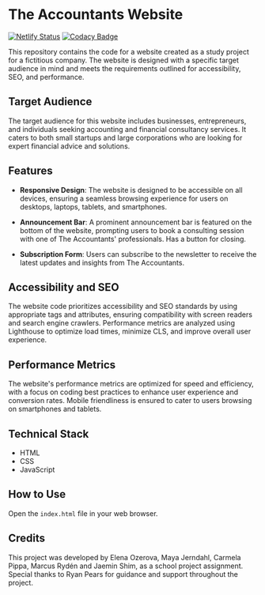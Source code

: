 # The Accountants Website

[![Netlify Status](https://api.netlify.com/api/v1/badges/d67d899e-fbac-4bc8-a42f-28e3cebeb3d3/deploy-status)](https://app.netlify.com/sites/consulting-app/deploys)
[![Codacy Badge](https://app.codacy.com/project/badge/Grade/beee6f0661614605ad7253129dd23a2d)](https://app.codacy.com/gh/elen-oz/hi_finance-app/dashboard?utm_source=gh&utm_medium=referral&utm_content=&utm_campaign=Badge_grade)

This repository contains the code for a website created as a study project for a fictitious company. The website is designed with a specific target audience in mind and meets the requirements outlined for accessibility, SEO, and performance.

## Target Audience

The target audience for this website includes businesses, entrepreneurs, and individuals seeking accounting and financial consultancy services. It caters to both small startups and large corporations who are looking for expert financial advice and solutions.

## Features

- **Responsive Design**: The website is designed to be accessible on all devices, ensuring a seamless browsing experience for users on desktops, laptops, tablets, and smartphones.

- **Announcement Bar**: A prominent announcement bar is featured on the bottom of the website, prompting users to book a consulting session with one of The Accountants' professionals. Has a button for closing.

- **Subscription Form**: Users can subscribe to the newsletter to receive the latest updates and insights from The Accountants.

## Accessibility and SEO

The website code prioritizes accessibility and SEO standards by using appropriate tags and attributes, ensuring compatibility with screen readers and search engine crawlers. Performance metrics are analyzed using Lighthouse to optimize load times, minimize CLS, and improve overall user experience.

## Performance Metrics

The website's performance metrics are optimized for speed and efficiency, with a focus on coding best practices to enhance user experience and conversion rates. Mobile friendliness is ensured to cater to users browsing on smartphones and tablets.

## Technical Stack

- HTML
- CSS
- JavaScript

## How to Use

Open the `index.html` file in your web browser.

## Credits

This project was developed by Elena Ozerova, Maya Jerndahl, Carmela Pippa, Marcus Rydén and Jaemin Shim, as a school project assignment.
Special thanks to Ryan Pears for guidance and support throughout the project.
